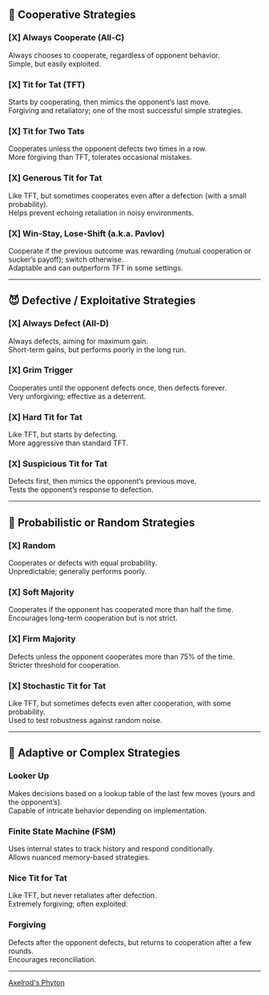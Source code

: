 ## 🤝 Cooperative Strategies

### [X] Always Cooperate (All-C)
Always chooses to cooperate, regardless of opponent behavior.  
Simple, but easily exploited.

### [X] Tit for Tat (TFT)
Starts by cooperating, then mimics the opponent’s last move.  
Forgiving and retaliatory; one of the most successful simple strategies.

### [X] Tit for Two Tats
Cooperates unless the opponent defects two times in a row.  
More forgiving than TFT, tolerates occasional mistakes.

### [X] Generous Tit for Tat
Like TFT, but sometimes cooperates even after a defection (with a small probability).  
Helps prevent echoing retaliation in noisy environments.

### [X] Win-Stay, Lose-Shift (a.k.a. Pavlov)
Cooperate if the previous outcome was rewarding (mutual cooperation or sucker’s payoff); switch otherwise.  
Adaptable and can outperform TFT in some settings.

---

## 😈 Defective / Exploitative Strategies

### [X] Always Defect (All-D)
Always defects, aiming for maximum gain.  
Short-term gains, but performs poorly in the long run.

### [X] Grim Trigger
Cooperates until the opponent defects once, then defects forever.  
Very unforgiving; effective as a deterrent.

### [X] Hard Tit for Tat
Like TFT, but starts by defecting.  
More aggressive than standard TFT.

### [X] Suspicious Tit for Tat
Defects first, then mimics the opponent’s previous move.  
Tests the opponent’s response to defection.

---

## 🔄 Probabilistic or Random Strategies

### [X] Random
Cooperates or defects with equal probability.  
Unpredictable; generally performs poorly.

### [X] Soft Majority
Cooperates if the opponent has cooperated more than half the time.  
Encourages long-term cooperation but is not strict.

### [X] Firm Majority
Defects unless the opponent cooperates more than 75% of the time.  
Stricter threshold for cooperation.

### [X] Stochastic Tit for Tat
Like TFT, but sometimes defects even after cooperation, with some probability.  
Used to test robustness against random noise.

---

## 🧠 Adaptive or Complex Strategies

### Looker Up
Makes decisions based on a lookup table of the last few moves (yours and the opponent’s).  
Capable of intricate behavior depending on implementation.

### Finite State Machine (FSM)
Uses internal states to track history and respond conditionally.  
Allows nuanced memory-based strategies.

### Nice Tit for Tat
Like TFT, but never retaliates after defection.  
Extremely forgiving; often exploited.

### Forgiving
Defects after the opponent defects, but returns to cooperation after a few rounds.  
Encourages reconciliation.

---
[Axelrod's Phyton](https://github.com/Axelrod-Python/Axelrod)